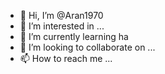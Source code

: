 - 👋 Hi, I’m @Aran1970
- 👀 I’m interested in ...
- 🌱 I’m currently learning ha
- 💞️ I’m looking to collaborate on ...
- 📫 How to reach me ...

<!---
Aran1970/Aran1970 is a ✨ special ✨ repository because its `README.md` (this file) appears on your GitHub profile.
You can click the Preview link to take a look at your changes.
--->
